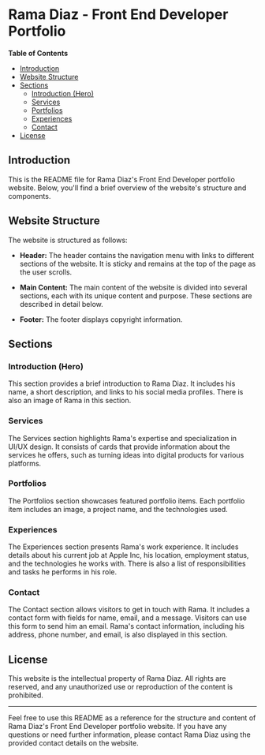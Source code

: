 # Rama Diaz - Front End Developer Portfolio

**Table of Contents**
- [Introduction](#introduction)
- [Website Structure](#website-structure)
- [Sections](#sections)
  - [Introduction (Hero)](#introduction-hero)
  - [Services](#services)
  - [Portfolios](#portfolios)
  - [Experiences](#experiences)
  - [Contact](#contact)
- [License](#license)

## Introduction

This is the README file for Rama Diaz's Front End Developer portfolio website. Below, you'll find a brief overview of the website's structure and components.

## Website Structure

The website is structured as follows:

- **Header:** The header contains the navigation menu with links to different sections of the website. It is sticky and remains at the top of the page as the user scrolls.

- **Main Content:** The main content of the website is divided into several sections, each with its unique content and purpose. These sections are described in detail below.

- **Footer:** The footer displays copyright information.

## Sections

### Introduction (Hero)

This section provides a brief introduction to Rama Diaz. It includes his name, a short description, and links to his social media profiles. There is also an image of Rama in this section.

### Services

The Services section highlights Rama's expertise and specialization in UI/UX design. It consists of cards that provide information about the services he offers, such as turning ideas into digital products for various platforms.

### Portfolios

The Portfolios section showcases featured portfolio items. Each portfolio item includes an image, a project name, and the technologies used.

### Experiences

The Experiences section presents Rama's work experience. It includes details about his current job at Apple Inc, his location, employment status, and the technologies he works with. There is also a list of responsibilities and tasks he performs in his role.

### Contact

The Contact section allows visitors to get in touch with Rama. It includes a contact form with fields for name, email, and a message. Visitors can use this form to send him an email. Rama's contact information, including his address, phone number, and email, is also displayed in this section.

## License

This website is the intellectual property of Rama Diaz. All rights are reserved, and any unauthorized use or reproduction of the content is prohibited.

---

Feel free to use this README as a reference for the structure and content of Rama Diaz's Front End Developer portfolio website. If you have any questions or need further information, please contact Rama Diaz using the provided contact details on the website.
